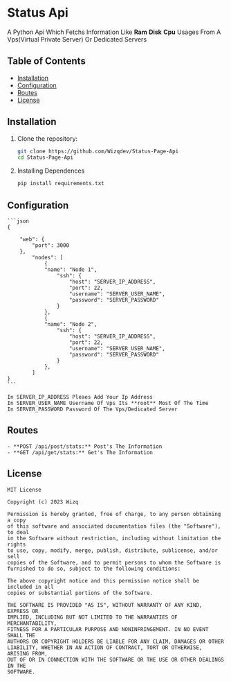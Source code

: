 # Status Api 

A Python Api Which Fetchs Information Like **Ram** **Disk** **Cpu** Usages From A Vps(Virtual Private Server) Or Dedicated Servers

## Table of Contents

- [Installation](#installation)
- [Configuration](#configuration)
- [Routes](#routes)
- [License](#license)


## Installation

1. Clone the repository:

   ```bash
   git clone https://github.com/Wizqdev/Status-Page-Api
   cd Status-Page-Api
   ```
2. Installing Dependences
    ```bash
    pip install requirements.txt
    ```


## Configuration

    ```json
    {

        "web": {
            "port": 3000
        },
            "nodes": [
                {
                "name": "Node 1",
                    "ssh": {
                        "host": "SERVER_IP_ADDRESS",
                        "port": 22,
                        "username": "SERVER_USER_NAME",
                        "password": "SERVER_PASSWORD"
                    }
                },
                {
                "name": "Node 2",
                    "ssh": {
                        "host": "SERVER_IP_ADDRESS",
                        "port": 22,
                        "username": "SERVER_USER_NAME",
                        "password": "SERVER_PASSWORD"
                    }
                },
            ]
    }
    ```

    In SERVER_IP_ADDRESS Pleaes Add Your Ip Address
    In SERVER_USER_NAME Username Of Vps Its **root** Most Of The Time
    In SERVER_PASSWORD Password Of The Vps/Dedicated Server


## Routes

    - **POST /api/post/stats:** Post's The Information 
    - **GET /api/get/stats:** Get's The Information


## License

    MIT License

    Copyright (c) 2023 Wizq

    Permission is hereby granted, free of charge, to any person obtaining a copy
    of this software and associated documentation files (the "Software"), to deal
    in the Software without restriction, including without limitation the rights
    to use, copy, modify, merge, publish, distribute, sublicense, and/or sell
    copies of the Software, and to permit persons to whom the Software is
    furnished to do so, subject to the following conditions:

    The above copyright notice and this permission notice shall be included in all
    copies or substantial portions of the Software.

    THE SOFTWARE IS PROVIDED "AS IS", WITHOUT WARRANTY OF ANY KIND, EXPRESS OR
    IMPLIED, INCLUDING BUT NOT LIMITED TO THE WARRANTIES OF MERCHANTABILITY,
    FITNESS FOR A PARTICULAR PURPOSE AND NONINFRINGEMENT. IN NO EVENT SHALL THE
    AUTHORS OR COPYRIGHT HOLDERS BE LIABLE FOR ANY CLAIM, DAMAGES OR OTHER
    LIABILITY, WHETHER IN AN ACTION OF CONTRACT, TORT OR OTHERWISE, ARISING FROM,
    OUT OF OR IN CONNECTION WITH THE SOFTWARE OR THE USE OR OTHER DEALINGS IN THE
    SOFTWARE.